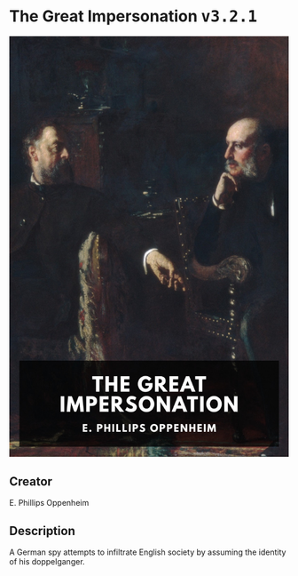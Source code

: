 
# The Great Impersonation <kbd>v3.2.1</kbd>

<center>
  <img src="./cover-1024.jpg"/>
</center>

## Creator
E. Phillips Oppenheim

## Description
A German spy attempts to infiltrate English society by assuming the identity of his doppelganger.

